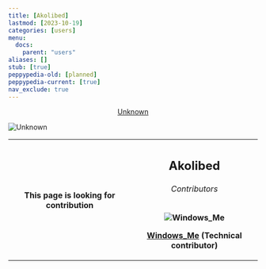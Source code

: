 ```yaml
---
title: [Akolibed]
lastmod: [2023-10-19]
categories: [users]
menu:
  docs:
    parent: "users"
aliases: []
stub: [true]
peppypedia-old: [planned]
peppypedia-current: [true]
nav_exclude: true
---
```


<t><center>[Unknown](https://osu.ppy.sh/users/0)</center>
<link rel="stylesheet" href="../profile.css"></t>

![Unknown](https://a.ppy.sh/0.jpeg#author "No author")

<table>
<tbody><tr>
<th>
This page is looking for contribution
</th><th>

## Akolibed

###### Contributors

 <link rel="stylesheet" href="./contributor.css">
 
![Windows_Me](https://a.ppy.sh/28893698_q.jpeg#contributor)
  
[Windows_Me](https://osu.ppy.sh/u/Windows_Me) (Technical contributor)